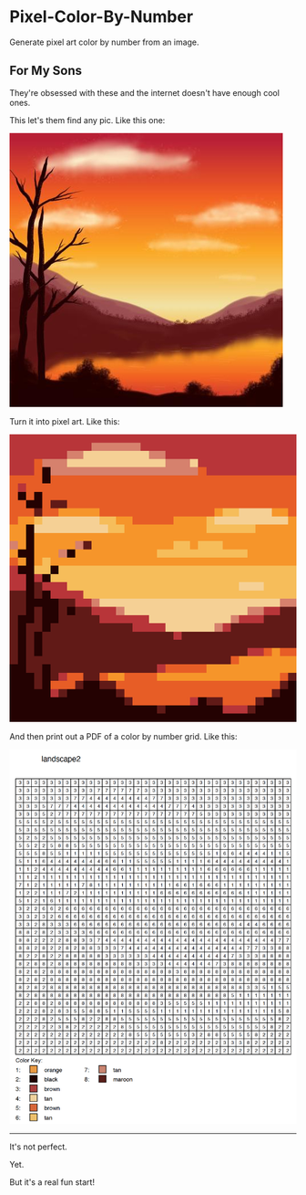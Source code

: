 # Pixel-Color-By-Number
Generate pixel art color by number from an image.

## For My Sons

They're obsessed with these and the internet doesn't have enough cool ones.

This let's them find any pic. Like this one:

![pic of landscape](pics/landscape2.jpg)

Turn it into pixel art. Like this:

![landscape pixel art](pixel_art/landscape2_pixel_art.png)

And then print out a PDF of a color by number grid. Like this:

![landscape pixel grid](pixel_art/landscape_grid.png)

___

It's not perfect.

Yet.

But it's a real fun start!